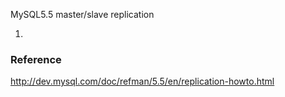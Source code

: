 MySQL5.5 master/slave replication

1. 


### Reference
http://dev.mysql.com/doc/refman/5.5/en/replication-howto.html